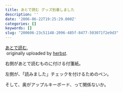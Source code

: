 ```yaml
---
title: あとで読む グッズ到着しました
description: ''
date: '2006-06-22T19:25:29.000Z'
categories: []
keywords: []
slug: "200606-23c51148-2096-485f-8477-503071f2e9d3"
---
```

[あとで読む](http://www.flickr.com/photos/beyondmywish/171550186/),  
 originally uploaded by [herbst](http://www.flickr.com/people/beyondmywish/).

右側があとで読むものに付ける付箋紙。  
  
左側が、「読みました」チェックを付けるためのペン。  
  
  
  
そして、奥がアップルキーボード、って関係ないか。